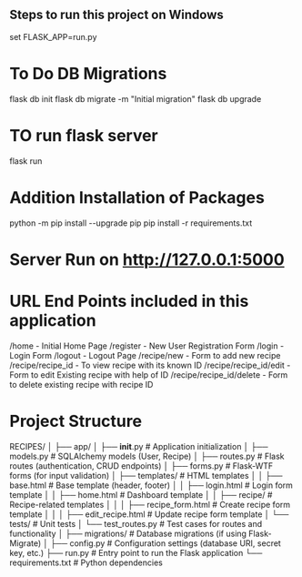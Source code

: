 ## Steps to run this project on Windows

set FLASK_APP=run.py

# To Do DB Migrations
flask db init 
flask db migrate -m "Initial migration"
flask db upgrade

# TO run flask server 
flask run

# Addition Installation of Packages
python -m pip install --upgrade pip
pip install -r requirements.txt 


# Server Run on http://127.0.0.1:5000 

# URL End Points included in this application

/home - Initial Home Page
/register - New User Registration Form
/login - Login Form
/logout - Logout Page
/recipe/new - Form to add new recipe
/recipe/recipe_id - To view recipe with its known ID
/recipe/recipe_id/edit - Form to edit Existing recipe with help of ID
/recipe/recipe_id/delete - Form to delete existing recipe with recipe ID

# Project Structure
RECIPES/
│
├── app/
│   ├── __init__.py        # Application initialization
│   ├── models.py          # SQLAlchemy models (User, Recipe)
│   ├── routes.py          # Flask routes (authentication, CRUD endpoints)
│   ├── forms.py           # Flask-WTF forms (for input validation)
│   ├── templates/         # HTML templates
│   │   ├── base.html      # Base template (header, footer)
│   │   ├── login.html     # Login form template
│   │   ├── home.html      # Dashboard template
│   │   ├── recipe/        # Recipe-related templates
│   │   │   ├── recipe_form.html   # Create recipe form template
│   │   │   ├── edit_recipe.html   # Update recipe form template
│   └── tests/             # Unit tests
│       └── test_routes.py # Test cases for routes and functionality
│
├── migrations/            # Database migrations (if using Flask-Migrate)
│
├── config.py              # Configuration settings (database URI, secret key, etc.)
├── run.py                 # Entry point to run the Flask application
└── requirements.txt       # Python dependencies


